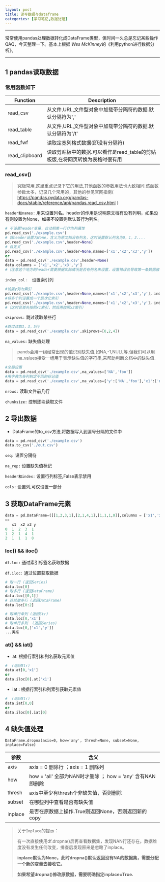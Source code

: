 ```yaml
---
layout: post
title: 读写数据与dataframe
categories: [学习笔记,数据处理]
---
```


---

常常使用pandas处理数据转化成DataFrame类型，但时间一久总是忘记某些操作QAQ，今天整理一下。基本上根据 *Wes McKinney*的《利用python进行数据分析》。

---

## 1 pandas读取数据

### 常用函数如下

| Function       | Description                                                  |
| -------------- | ------------------------------------------------------------ |
| read_csv       | 从文件,URL,文件型对象中加载带分隔符的数据.默认分隔符为','    |
| read_table     | 从文件,URL,文件型对象中加载带分隔符的数据.默认分隔符为'/t'   |
| read_fwf       | 读取定宽列格式数据(即没有分隔符)                             |
| read_clipboard | 读取剪贴板中的数据.可以看作是read_table的剪贴板版,在将网页转换为表格时很有用 |

### read_csv()

> 究极常用,这里重点记录下它的用法,其他函数的参数用法也大致相同.该函数参数太多，记录几个常用的，其他的参见官网指南( https://pandas.pydata.org/pandas-docs/stable/reference/api/pandas.read_csv.html )

`header和names:` 用来设置列名。header的作用是说明原文档有没有列明，如果没有则设置为None，如果不设置则默认首行为列名。

```python
# 不设置header变量，自动把第一行作为列属性
pd.read_csv('./example.csv')
# 将header设置为None，含义为原文档没有列名，这时设置默认列名为0，1，2....
pd.read_csv('./example.csv',header=None) 
# 自定义
pd.read_csv('./example.csv',header=None,names=['x1','x2','x3','y'])
or
data = pd.read_csv('./example.csv',header=None)
data.columns = ['x1','x2','x3','y']
#（注意这个地方的header需要根据实际情况是否有列名来设置，设置错误会导致第一条数据被吞）
```

`index_col： `  设置索引列

```python
#设置y列为索引
pd.read_csv('./example.csv',header=None,names=['x1','x2','x3','y']，index_col='y')
#将多个列设置成一个层次化索引
pd.read_csv('./example.csv',header=None,names=['x1','x2','x3','y']，index_col= ['x1','x2'])
#（这时会首先按照x1索引，然后再按照x2索引）
```

`skiprows:` 跳过读取某些行

```python
#跳过读取1，3，5行
data = pd.read_csv('./example.csv',skiprows=[0,2,4])
```

`na_values:` 缺失值处理

> pands会用一组经常出现的值识别缺失值,如NA,-1,NULL等.但我们可以用na_values接受一组用于表示缺失值的字符串,来帮助判断文档中的缺失值.

```python 
#全局设置
data = pd.read_csv('./example.csv',na_values=['NA','foo'])
#用字典为各列制定不同的标记值
data = pd.read_csv('./example.csv',na_values={'y':['NA','foo'],'x1':['null']})
```

`nrows:` 读取文件前几行

`chunksize:` 控制逐块读取文件

## 2 导出数据

* DataFrame的to_csv方法,将数据写入到逗号分隔的文件中

```python
data = pd.read_csv('./example.csv')
data.to_csv('./out.csv')
```

`seq:` 设置分隔符

`na_rep:` 设置缺失值标记

`header和index:` 设置行列标签,False表示禁用

`cols:` 设置列,可仅设置一部分

## 3 获取DataFrame元素

```python
data = pd.DataFrame=([[1,2,3,1],[2,1,4,1],[1,1,1,0]],columns = ['x1','x2','x3','y'])
>>
   x1  x2 x3 y
0  1  2  3  1
1  2  1  4  1
2  1  1  1  0
```

### loc() && iloc()

`df.loc:` 通过索引标签名获取数据

`df.iloc:` 通过位置获取数据

```python
# 取一行 (返回Series)
data.loc[0]
# 取多行 (返回DataFrame)
data.loc[[0,1]]
# 连续取多行 (返回DataFrame)
data.loc[0:2]

# 取单行单列 (返回Str)
data.loc[0,'x1']
# 取单行多列  (返回Series)
data.loc[0,['x1','y']]
...类推
```

### at() && iat()

* at: 根据行索引和列名获取元素值

```python
#  (返回Str)
data.at[0,'x1']
or
data.iloc[0].at['x1']
```

* iat : 根据行索引和列索引获取元素值

```python
#  (返回Str)
data.iat[0,0]
or
data.iloc[0].iat[0]
```

## 4 缺失值处理

`DataFrame.dropna(axis=0, how='any', thresh=None, subset=None, inplace=False)` 

| 参数    | 含义                                                       |
| ------- | ---------------------------------------------------------- |
| axis    | axis = 0 删除行 ；axis = 1 删除列                          |
| how     | how = 'all' 全部为NAN时才删除 ； how = ‘any' 含有NAN即删除 |
| thresh  | axis中至少有thresh个非缺失值，否则删除                     |
| subset  | 在哪些列中查看是否有缺失值                                 |
| inplace | 是否在原数据上操作.True则返回None，否则返回新的copy        |

> 关于`Inplace`的提示：
>
> 有一次直接使用df.dropna()后再查看数据集，发现NAN行还存在，数据维度没有发生任何改变，排查后发现原来是忽略了inplace。
>
> **inplace默认为None，此时dropna()默认返回没有NA的数据集，需要分配一个新的变量去接收它。**
>
> **如果希望dropna()修改原数据，需要明确指定inplace=True.**